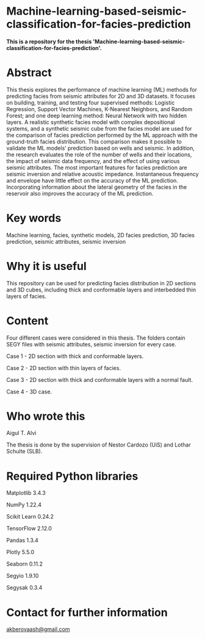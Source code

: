 # Machine-learning-based-seismic-classification-for-facies-prediction
#### This is a repository for the thesis 'Machine-learning-based-seismic-classification-for-facies-prediction'.

# Abstract
This thesis explores the performance of machine learning (ML) methods for 
predicting facies from seismic attributes for 2D and 3D datasets. 
It focuses on building, training, and testing four supervised methods: Logistic Regression, Support Vector Machines, 
K-Nearest Neighbors, and Random Forest; and one deep learning method: Neural Network with two hidden layers. 
A realistic synthetic facies model with complex depositional systems, and a synthetic seismic cube from the facies model are used for the 
comparison of facies prediction performed by the ML approach with the ground-truth facies distribution. 
This comparison makes it possible to validate the ML models’ prediction based on wells and seismic. 
In addition, the research evaluates the role of the number of wells and their locations, the impact of seismic data frequency, 
and the effect of using various seismic attributes. The most important features for facies prediction are seismic inversion and 
relative acoustic impedance. Instantaneous frequency and envelope have little effect on the accuracy of the ML prediction. 
Incorporating information about the lateral geometry of the facies in the reservoir also improves the accuracy of the ML prediction.

# Key words

Machine learning,
facies,
synthetic models,
2D facies prediction,
3D facies prediction,
seismic attributes,
seismic inversion

# Why it is useful
This repository can be used for predicting facies distribution in 2D sections and 3D cubes, including thick and conformable layers and interbedded thin layers of facies. 

# Content
Four different cases were considered in this thesis. The folders contain SEGY files with seismic attributes, seismic inversion for every case. 

Case 1 - 2D section with thick and conformable layers.

Case 2 - 2D section with thin layers of facies.

Case 3 - 2D section with thick and conformable layers with a normal fault.

Case 4 - 3D case.


# Who wrote this
Aigul T. Alvi

The thesis is done by the supervision of Nestor Cardozo (UiS) and Lothar Schulte (SLB).

# Required Python libraries
Matplotlib    3.4.3

NumPy         1.22.4

Scikit Learn  0.24.2

TensorFlow    2.12.0

Pandas        1.3.4

Plotly        5.5.0

Seaborn       0.11.2

Segyio        1.9.10

Segysak       0.3.4

# Contact for further information
akberovaash@gmail.com
